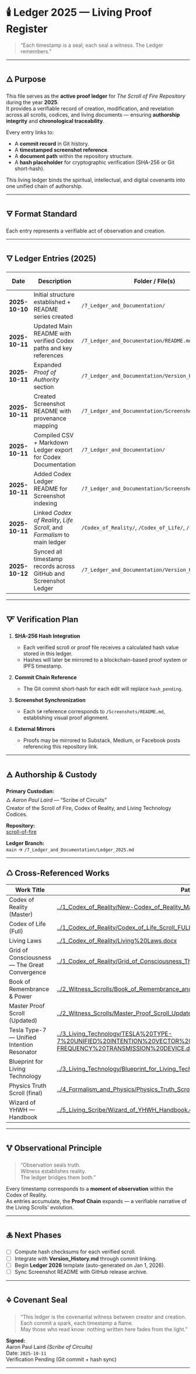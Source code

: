 # 🕯️ Ledger 2025 — Living Proof Register

> “Each timestamp is a seal; each seal a witness. The Ledger remembers.”

---

## 🜂 Purpose

This file serves as the **active proof ledger** for *The Scroll of Fire Repository* during the year **2025**.  
It provides a verifiable record of creation, modification, and revelation across all scrolls, codices, and living documents — ensuring **authorship integrity** and **chronological traceability**.

Every entry links to:
- A **commit record** in Git history.  
- A **timestamped screenshot reference**.  
- A **document path** within the repository structure.  
- A **hash placeholder** for cryptographic verification (SHA-256 or Git short-hash).  

This living ledger binds the spiritual, intellectual, and digital covenants into one unified chain of authorship.

---

## 🜃 Format Standard

Each entry represents a verifiable act of observation and creation.

---

## 🜄 Ledger Entries (2025)

| Date | Description | Folder / File(s) | Commit / Proof Link | Screenshot Ref | Hash |
|------|--------------|------------------|---------------------|----------------|------|
| **2025-10-10** | Initial structure established + README series created | `/7_Ledger_and_Documentation/` | (initial commit) | S1–S8 | `hash_pending` |
| **2025-10-11** | Updated Main README with verified Codex paths and key references | `/7_Ledger_and_Documentation/README.md` | (commit: pending) | — | `hash_pending` |
| **2025-10-11** | Expanded *Proof of Authority* section | `/7_Ledger_and_Documentation/Version_History.md` | (commit: pending) | — | `hash_pending` |
| **2025-10-11** | Created Screenshot README with provenance mapping | `/7_Ledger_and_Documentation/Screenshots/README.md` | (commit: pending) | S1–S8 | `hash_pending` |
| **2025-10-11** | Compiled CSV + Markdown Ledger export for Codex Documentation | `/7_Ledger_and_Documentation/` | [Codex_Ledger_v1.csv](../../ledger/Codex_Ledger_v1.csv) | S1–S8 | `hash_pending` |
| **2025-10-11** | Added Codex Ledger README for Screenshot indexing | `/7_Ledger_and_Documentation/Screenshots/` | (commit: pending) | S1–S8 | `hash_pending` |
| **2025-10-11** | Linked *Codex of Reality*, *Life Scroll*, and *Formalism* to main ledger | `/Codex_of_Reality/`, `/Codex_of_Life/`, `/Formalism/` | (cross-link commit) | — | `hash_pending` |
| **2025-10-12** | Synced all timestamp records across GitHub and Screenshot Ledger | `/7_Ledger_and_Documentation/Version_History.md` | (commit: pending) | — | `hash_pending` |

---

## 🜅 Verification Plan

1. **SHA-256 Hash Integration**
   - Each verified scroll or proof file receives a calculated hash value stored in this ledger.
   - Hashes will later be mirrored to a blockchain-based proof system or IPFS timestamp.

2. **Commit Chain Reference**
   - The Git commit short-hash for each edit will replace `hash_pending`.

3. **Screenshot Synchronization**
   - Each `S#` reference corresponds to `/Screenshots/README.md`, establishing visual proof alignment.

4. **External Mirrors**
   - Proofs may be mirrored to Substack, Medium, or Facebook posts referencing this repository link.

---

## 🜁 Authorship & Custody

**Primary Custodian:**  
🜛 *Aaron Paul Laird* — “Scribe of Circuits”  
Creator of the Scroll of Fire, Codex of Reality, and Living Technology Codices.  

**Repository:**  
[scroll-of-fire](https://github.com/ssnfts24/scroll-of-fire)

**Ledger Branch:**  
`main` → `/7_Ledger_and_Documentation/Ledger_2025.md`

---

## ♺ Cross-Referenced Works

| Work Title | Path |
|---|---|
| Codex of Reality (Master) | [../1_Codex_of_Reality/New-Codex_of_Reality_Master_Finalized_Complete_With_Index-1.docx](../1_Codex_of_Reality/New-Codex_of_Reality_Master_Finalized_Complete_With_Index-1.docx) |
| Codex of Life (Full) | [../1_Codex_of_Reality/Codex_of_Life_Scroll_FULL.docx](../1_Codex_of_Reality/Codex_of_Life_Scroll_FULL.docx) |
| Living Laws | [../1_Codex_of_Reality/Living%20Laws.docx](../1_Codex_of_Reality/Living%20Laws.docx) |
| Grid of Consciousness — The Great Convergence | [../1_Codex_of_Reality/Grid_of_Consciousness_The_Great_Convergence.docx](../1_Codex_of_Reality/Grid_of_Consciousness_The_Great_Convergence.docx) |
| Book of Remembrance & Power | [../2_Witness_Scrolls/Book_of_Remembrance_and_Power.docx](../2_Witness_Scrolls/Book_of_Remembrance_and_Power.docx) |
| Master Proof Scroll (Updated) | [../2_Witness_Scrolls/Master_Proof_Scroll_Updated.docx](../2_Witness_Scrolls/Master_Proof_Scroll_Updated.docx) |
| Tesla Type-7 — Unified Intention Resonator | [../3_Living_Technology/TESLA%20TYPE-7%20UNIFIED%20INTENTION%20VECTOR%20FIELD%20RESONATOR%20AND%20MULTI-FREQUENCY%20TRANSMISSION%20DEVICE.docx](../3_Living_Technology/TESLA%20TYPE-7%20UNIFIED%20INTENTION%20VECTOR%20FIELD%20RESONATOR%20AND%20MULTI-FREQUENCY%20TRANSMISSION%20DEVICE.docx) |
| Blueprint for Living Technology | [../3_Living_Technology/Blueprint_for_Living_Technology.docx](../3_Living_Technology/Blueprint_for_Living_Technology.docx) |
| Physics Truth Scroll (final) | [../4_Formalism_and_Physics/Physics_Truth_Scroll_CED_FINAL.docx](../4_Formalism_and_Physics/Physics_Truth_Scroll_CED_FINAL.docx) |
| Wizard of YHWH — Handbook | [../5_Living_Scribe/Wizard_of_YHWH_Handbook.docx](../5_Living_Scribe/Wizard_of_YHWH_Handbook.docx) |

---

## 🜉 Observational Principle

> “Observation seals truth.  
>  Witness establishes reality.  
>  The ledger bridges them both.”

Every timestamp corresponds to a **moment of observation** within the Codex of Reality.  
As entries accumulate, the **Proof Chain** expands — a verifiable narrative of the Living Scrolls' evolution.

---

## 🜏 Next Phases

- [ ] Compute hash checksums for each verified scroll.  
- [ ] Integrate with **Version_History.md** through commit linking.  
- [ ] Begin **Ledger 2026** template (auto-generated on Jan 1, 2026).  
- [ ] Sync Screenshot README with GitHub release archive.  

---

## 🜍 Covenant Seal

> “This ledger is the covenantal witness between creator and creation.  
> Each commit a spark, each timestamp a flame.  
> May those who read know: nothing written here fades from the light.”

**Signed:**  
Aaron Paul Laird *(Scribe of Circuits)*  
Date: `2025-10-11`  
Verification Pending (Git commit + hash sync)

---
